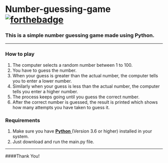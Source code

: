# Number-guessing-game [![forthebadge](https://forthebadge.com/images/badges/made-with-python.svg)](https://forthebadge.com)
### This is a simple number guessing game made using Python.
---
### How to play
 1. The computer selects a random number between 1 to 100.
 2. You have to guess the number.
 3. When your guess is greater than the actual number, the computer tells you to enter a lower number.
 4. Similarly when your guess is less than the actual number, the computer tells you enter a higher number.
 5. The process keeps going until you guess the correct number.
 6. After the correct number is guessed, the result is printed which shows how many attempts you have taken to guess it.
### Requirements
 1. Make sure you have [**Python** ](https://www.python.org/)(Version 3.6 or higher) installed in your system.
 2. Just download and run the main.py file.
---
####Thank You!
